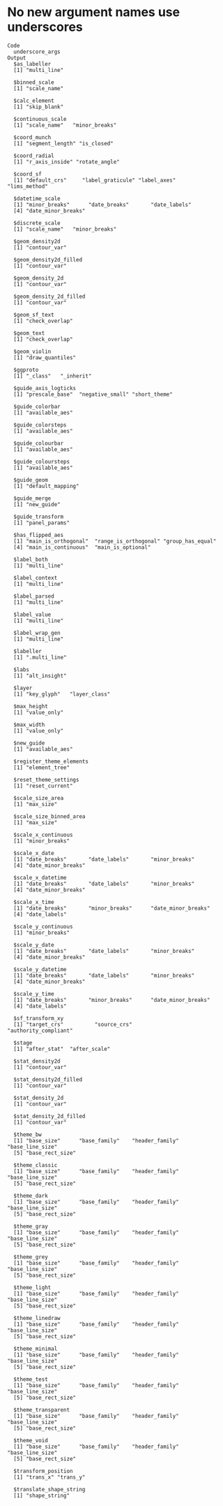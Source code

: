 # No new argument names use underscores

    Code
      underscore_args
    Output
      $as_labeller
      [1] "multi_line"
      
      $binned_scale
      [1] "scale_name"
      
      $calc_element
      [1] "skip_blank"
      
      $continuous_scale
      [1] "scale_name"   "minor_breaks"
      
      $coord_munch
      [1] "segment_length" "is_closed"     
      
      $coord_radial
      [1] "r_axis_inside" "rotate_angle" 
      
      $coord_sf
      [1] "default_crs"     "label_graticule" "label_axes"      "lims_method"    
      
      $datetime_scale
      [1] "minor_breaks"      "date_breaks"       "date_labels"      
      [4] "date_minor_breaks"
      
      $discrete_scale
      [1] "scale_name"   "minor_breaks"
      
      $geom_density2d
      [1] "contour_var"
      
      $geom_density2d_filled
      [1] "contour_var"
      
      $geom_density_2d
      [1] "contour_var"
      
      $geom_density_2d_filled
      [1] "contour_var"
      
      $geom_sf_text
      [1] "check_overlap"
      
      $geom_text
      [1] "check_overlap"
      
      $geom_violin
      [1] "draw_quantiles"
      
      $ggproto
      [1] "_class"   "_inherit"
      
      $guide_axis_logticks
      [1] "prescale_base"  "negative_small" "short_theme"   
      
      $guide_colorbar
      [1] "available_aes"
      
      $guide_colorsteps
      [1] "available_aes"
      
      $guide_colourbar
      [1] "available_aes"
      
      $guide_coloursteps
      [1] "available_aes"
      
      $guide_geom
      [1] "default_mapping"
      
      $guide_merge
      [1] "new_guide"
      
      $guide_transform
      [1] "panel_params"
      
      $has_flipped_aes
      [1] "main_is_orthogonal"  "range_is_orthogonal" "group_has_equal"    
      [4] "main_is_continuous"  "main_is_optional"   
      
      $label_both
      [1] "multi_line"
      
      $label_context
      [1] "multi_line"
      
      $label_parsed
      [1] "multi_line"
      
      $label_value
      [1] "multi_line"
      
      $label_wrap_gen
      [1] "multi_line"
      
      $labeller
      [1] ".multi_line"
      
      $labs
      [1] "alt_insight"
      
      $layer
      [1] "key_glyph"   "layer_class"
      
      $max_height
      [1] "value_only"
      
      $max_width
      [1] "value_only"
      
      $new_guide
      [1] "available_aes"
      
      $register_theme_elements
      [1] "element_tree"
      
      $reset_theme_settings
      [1] "reset_current"
      
      $scale_size_area
      [1] "max_size"
      
      $scale_size_binned_area
      [1] "max_size"
      
      $scale_x_continuous
      [1] "minor_breaks"
      
      $scale_x_date
      [1] "date_breaks"       "date_labels"       "minor_breaks"     
      [4] "date_minor_breaks"
      
      $scale_x_datetime
      [1] "date_breaks"       "date_labels"       "minor_breaks"     
      [4] "date_minor_breaks"
      
      $scale_x_time
      [1] "date_breaks"       "minor_breaks"      "date_minor_breaks"
      [4] "date_labels"      
      
      $scale_y_continuous
      [1] "minor_breaks"
      
      $scale_y_date
      [1] "date_breaks"       "date_labels"       "minor_breaks"     
      [4] "date_minor_breaks"
      
      $scale_y_datetime
      [1] "date_breaks"       "date_labels"       "minor_breaks"     
      [4] "date_minor_breaks"
      
      $scale_y_time
      [1] "date_breaks"       "minor_breaks"      "date_minor_breaks"
      [4] "date_labels"      
      
      $sf_transform_xy
      [1] "target_crs"          "source_crs"          "authority_compliant"
      
      $stage
      [1] "after_stat"  "after_scale"
      
      $stat_density2d
      [1] "contour_var"
      
      $stat_density2d_filled
      [1] "contour_var"
      
      $stat_density_2d
      [1] "contour_var"
      
      $stat_density_2d_filled
      [1] "contour_var"
      
      $theme_bw
      [1] "base_size"      "base_family"    "header_family"  "base_line_size"
      [5] "base_rect_size"
      
      $theme_classic
      [1] "base_size"      "base_family"    "header_family"  "base_line_size"
      [5] "base_rect_size"
      
      $theme_dark
      [1] "base_size"      "base_family"    "header_family"  "base_line_size"
      [5] "base_rect_size"
      
      $theme_gray
      [1] "base_size"      "base_family"    "header_family"  "base_line_size"
      [5] "base_rect_size"
      
      $theme_grey
      [1] "base_size"      "base_family"    "header_family"  "base_line_size"
      [5] "base_rect_size"
      
      $theme_light
      [1] "base_size"      "base_family"    "header_family"  "base_line_size"
      [5] "base_rect_size"
      
      $theme_linedraw
      [1] "base_size"      "base_family"    "header_family"  "base_line_size"
      [5] "base_rect_size"
      
      $theme_minimal
      [1] "base_size"      "base_family"    "header_family"  "base_line_size"
      [5] "base_rect_size"
      
      $theme_test
      [1] "base_size"      "base_family"    "header_family"  "base_line_size"
      [5] "base_rect_size"
      
      $theme_transparent
      [1] "base_size"      "base_family"    "header_family"  "base_line_size"
      [5] "base_rect_size"
      
      $theme_void
      [1] "base_size"      "base_family"    "header_family"  "base_line_size"
      [5] "base_rect_size"
      
      $transform_position
      [1] "trans_x" "trans_y"
      
      $translate_shape_string
      [1] "shape_string"
      

